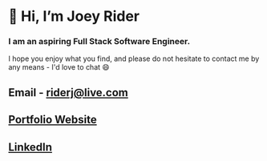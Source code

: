 # 👋 Hi, I’m Joey Rider
### I am an aspiring Full Stack Software Engineer.
I hope you enjoy what you find, and please do not hesitate to contact me by any means - I'd love to chat 😄

##  Email - riderj@live.com
## [Portfolio Website](https://kangaroocodes.github.io/JoeyRider)
## [LinkedIn](https://www.linkedin.com/in/joey-rider-96808b94)
